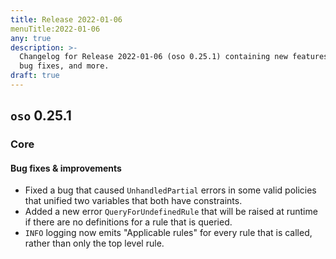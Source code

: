 ```yaml
---
title: Release 2022-01-06
menuTitle:2022-01-06 
any: true
description: >-
  Changelog for Release 2022-01-06 (oso 0.25.1) containing new features,
  bug fixes, and more.
draft: true
---
```


## `oso` 0.25.1

### Core

#### Bug fixes & improvements

- Fixed a bug that caused `UnhandledPartial` errors in some valid
  policies that unified two variables that both have constraints.
- Added a new error `QueryForUndefinedRule` that will be raised at runtime if there are
  no definitions for a rule that is queried.
- `INFO` logging now emits "Applicable rules" for every rule that is called, rather
  than only the top level rule.
